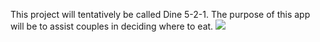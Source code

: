 This project will tentatively be called Dine 5-2-1.
The purpose of this app will be to assist couples in deciding where to eat.
![](https://media1.tenor.com/images/01f1b0a09ad94e80d69313e257f577d8/tenor.gif?itemid=5359786)